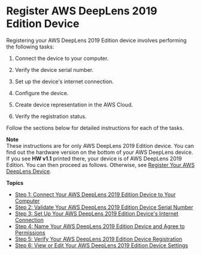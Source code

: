 # Register AWS DeepLens 2019 Edition Device<a name="deeplens-register-device-v1.1"></a>

Registering your AWS DeepLens 2019 Edition device involves performing the following tasks: 

1. Connect the device to your computer\.

1. Verify the device serial number\.

1. Set up the device's internet connection\.

1. Configure the device\.

1. Create device representation in the AWS Cloud\.

1. Verify the registration status\.

Follow the sections below for detailed instructions for each of the tasks\. 

**Note**  
These instructions are for only AWS DeepLens 2019 Edition device\. You can find out the hardware version on the bottom of your AWS DeepLens device\. If you see **HW v1\.1** printed there, your device is of AWS DeepLens 2019 Edition\. You can then proceed as follows\. Otherwise, see [Register Your AWS DeepLens Device](deeplens-register-device-v1.md)\. 

**Topics**
+ [Step 1: Connect Your AWS DeepLens 2019 Edition Device to Your Computer](deeplens-start-registering-device-using-console-v1_1.md)
+ [Step 2: Validate Your AWS DeepLens 2019 Edition Device Serial Number](how-to-validate-deeplens-v1.1-device.md)
+ [Step 3: Set Up Your AWS DeepLens 2019 Edition Device's Internet Connection](how-to-set-up-v1.1-device-connection-to-internet.md)
+ [Step 4: Name Your AWS DeepLens 2019 Edition Device and Agree to Permissions](how-to-configure-deeplens-v1.1-device.md)
+ [Step 5: Verify Your AWS DeepLens 2019 Edition Device Registration](how-to-verify-deeplens-v1.1-device-registration.md)
+ [Step 6: View or Edit Your AWS DeepLens 2019 Edition Device Settings](deeplens-v11-device-view-or-edit-settings.md)